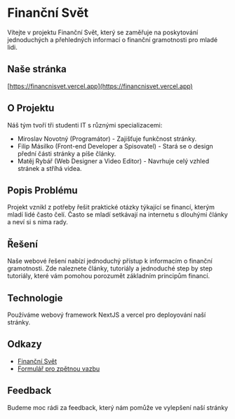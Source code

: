 # Finanční Svět

Vítejte v projektu Finanční Svět, který se zaměřuje na poskytování jednoduchých a přehledných informací o finanční gramotnosti pro mladé lidi.

## Naše stránka

[https://financnisvet.vercel.app](https://financnisvet.vercel.app)

## O Projektu

Náš tým tvoří tři studenti IT s různými specializacemi:

- Miroslav Novotný (Programátor) - Zajišťuje funkčnost stránky.
- Filip Másilko (Front-end Developer a Spisovatel) - Stará se o design přední části stránky a píše články.
- Matěj Rybář (Web Designer a Video Editor) - Navrhuje celý vzhled stránek a stříhá videa.

## Popis Problému

Projekt vznikl z potřeby řešit praktické otázky týkající se financí, kterým mladí lidé často čelí. Často se mladí setkávají na internetu s dlouhými články a neví si s nima rady.

## Řešení

Naše webové řešení nabízí jednoduchý přístup k informacím o finanční gramotnosti. Zde naleznete články, tutoriály a jednoduché step by step tutoriály, které vám pomohou porozumět základním principům financí.

## Technologie

Používáme webový framework NextJS a vercel pro deployování naší stránky.

## Odkazy

- [Finanční Svět](https://financnisvet.vercel.app)
- [Formulář pro zpětnou vazbu](https://forms.gle/LTxMtpbreAKNXdKj9)

## Feedback

Budeme moc rádi za feedback, který nám pomůže ve vylepšení naší stránky
